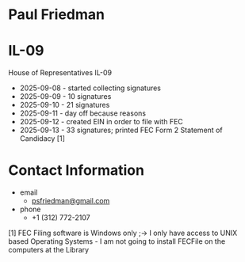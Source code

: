 # Paul Friedman

# IL-09
House of Representatives IL-09

* 2025-09-08 - started collecting signatures
* 2025-09-09 - 10 signatures
* 2025-09-10 - 21 signatures
* 2025-09-11 - day off because reasons
* 2025-09-12 - created EIN in order to file with FEC
* 2025-09-13 - 33 signatures; printed FEC Form 2 Statement of Candidacy [1]

# Contact Information

* email
  * psfriedman@gmail.com
* phone
  * +1 (312) 772-2107


[1] FEC Filing software is Windows only ;-> I only have access to UNIX based Operating Systems - I am not going to install FECFile on the computers at the Library
